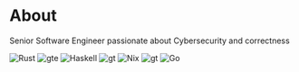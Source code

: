 # About
Senior Software Engineer passionate about Cybersecurity and correctness

![Rust](https://img.shields.io/badge/rust-%23000000.svg?style=for-the-badge&logo=rust&logoColor=white) ![gte](https://img.shields.io/badge/%E2%89%A5-616161?style=for-the-badge) ![Haskell](https://img.shields.io/badge/Haskell-5e5086?style=for-the-badge&logo=haskell&logoColor=white) ![gt](https://img.shields.io/badge/%3E-616161?style=for-the-badge) ![Nix](https://img.shields.io/badge/NIX-5277C3.svg?style=for-the-badge&logo=NixOS&logoColor=white) ![gt](https://img.shields.io/badge/%3E-616161?style=for-the-badge) ![Go](https://img.shields.io/badge/go-%2300ADD8.svg?style=for-the-badge&logo=go&logoColor=white)
